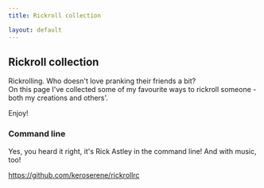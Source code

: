 ```yaml
---
title: Rickroll collection

layout: default
---
```


## Rickroll collection

Rickrolling. Who doesn't love pranking their friends a bit?  
On this page I've collected some of my favourite ways to rickroll someone - both my creations and others'.

Enjoy!

### Command line

Yes, you heard it right, it's Rick Astley in the command line! And with music, too!

https://github.com/keroserene/rickrollrc